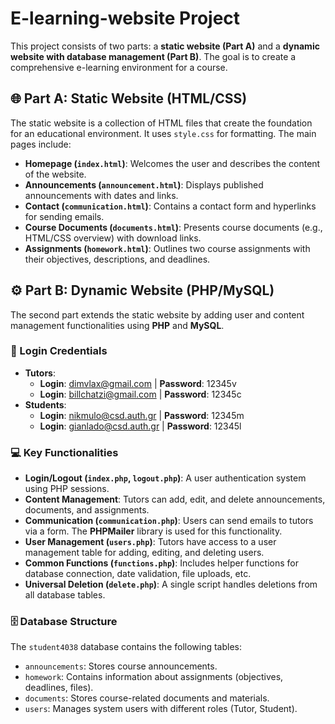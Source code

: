 # E-learning-website Project

This project consists of two parts: a **static website (Part A)** and a **dynamic website with database management (Part B)**. The goal is to create a comprehensive e-learning environment for a course.

## 🌐 Part A: Static Website (HTML/CSS)
The static website is a collection of HTML files that create the foundation for an educational environment. It uses `style.css` for formatting. The main pages include:

* **Homepage (`index.html`)**: Welcomes the user and describes the content of the website.
* **Announcements (`announcement.html`)**: Displays published announcements with dates and links.
* **Contact (`communication.html`)**: Contains a contact form and hyperlinks for sending emails.
* **Course Documents (`documents.html`)**: Presents course documents (e.g., HTML/CSS overview) with download links.
* **Assignments (`homework.html`)**: Outlines two course assignments with their objectives, descriptions, and deadlines.

## ⚙️ Part B: Dynamic Website (PHP/MySQL)
The second part extends the static website by adding user and content management functionalities using **PHP** and **MySQL**.

### 🔑 Login Credentials
* **Tutors**:
    * **Login**: dimvlax@gmail.com | **Password**: 12345v
    * **Login**: billchatzi@gmail.com | **Password**: 12345c
* **Students**:
    * **Login**: nikmulo@csd.auth.gr | **Password**: 12345m
    * **Login**: gianlado@csd.auth.gr | **Password**: 12345l

### 💻 Key Functionalities
* **Login/Logout (`index.php`, `logout.php`)**: A user authentication system using PHP sessions.
* **Content Management**: Tutors can add, edit, and delete announcements, documents, and assignments.
* **Communication (`communication.php`)**: Users can send emails to tutors via a form. The **PHPMailer** library is used for this functionality.
* **User Management (`users.php`)**: Tutors have access to a user management table for adding, editing, and deleting users.
* **Common Functions (`functions.php`)**: Includes helper functions for database connection, date validation, file uploads, etc.
* **Universal Deletion (`delete.php`)**: A single script handles deletions from all database tables.

### 🗄️ Database Structure
The `student4038` database contains the following tables:
* `announcements`: Stores course announcements.
* `homework`: Contains information about assignments (objectives, deadlines, files).
* `documents`: Stores course-related documents and materials.
* `users`: Manages system users with different roles (Tutor, Student).
